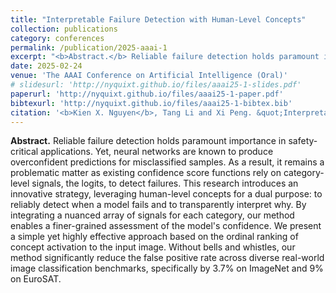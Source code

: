 ```yaml
---
title: "Interpretable Failure Detection with Human-Level Concepts"
collection: publications
category: conferences
permalink: /publication/2025-aaai-1
excerpt: "<b>Abstract.</b> Reliable failure detection holds paramount importance in safety-critical applications. Yet, neural networks are known to produce overconfident predictions for misclassified samples. As a result, it remains a problematic matter as existing confidence score functions rely on category-level signals, the logits, to detect failures. This research introduces an innovative strategy, leveraging human-level concepts for a dual purpose: to reliably detect when a model fails and to transparently interpret why. By integrating a nuanced array of signals for each category, our method enables a finer-grained assessment of the model's confidence. We present a simple yet highly effective approach based on the ordinal ranking of concept activation to the input image. Without bells and whistles, our method significantly reduce the false positive rate across diverse real-world image classification benchmarks, specifically by 3.7% on ImageNet and 9.0% on EuroSAT."
date: 2025-02-24
venue: 'The AAAI Conference on Artificial Intelligence (Oral)'
# slidesurl: 'http://nyquixt.github.io/files/aaai25-1-slides.pdf'
paperurl: 'http://nyquixt.github.io/files/aaai25-1-paper.pdf'
bibtexurl: 'http://nyquixt.github.io/files/aaai25-1-bibtex.bib'
citation: '<b>Kien X. Nguyen</b>, Tang Li and Xi Peng. &quot;Interpretable Failure Detection with Human-Level Concepts.&quot; <i>In Proceedings of the AAAI Conference on Artificial Intelligence</i>, 2025.'
---
```

<b>Abstract.</b> Reliable failure detection holds paramount importance in safety-critical applications. Yet, neural networks are known to produce overconfident predictions for misclassified samples. As a result, it remains a problematic matter as existing confidence score functions rely on category-level signals, the logits, to detect failures. This research introduces an innovative strategy, leveraging human-level concepts for a dual purpose: to reliably detect when a model fails and to transparently interpret why. By integrating a nuanced array of signals for each category, our method enables a finer-grained assessment of the model's confidence. We present a simple yet highly effective approach based on the ordinal ranking of concept activation to the input image. Without bells and whistles, our method significantly reduce the false positive rate across diverse real-world image classification benchmarks, specifically by 3.7% on ImageNet and 9% on EuroSAT.
